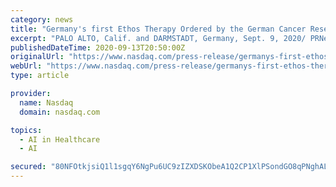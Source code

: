 ```yaml
---
category: news
title: "Germany's first Ethos Therapy Ordered by the German Cancer Research Center"
excerpt: "PALO ALTO, Calif. and DARMSTADT, Germany, Sept. 9, 2020/ PRNewswire/-- Varian today announced the German Cancer Research Center in Heidelberg has ordered Germany's first Ethos™ therapy, an Adaptive Intelligence™ solution."
publishedDateTime: 2020-09-13T20:50:00Z
originalUrl: "https://www.nasdaq.com/press-release/germanys-first-ethos-therapy-ordered-by-the-german-cancer-research-center-2020-09-09"
webUrl: "https://www.nasdaq.com/press-release/germanys-first-ethos-therapy-ordered-by-the-german-cancer-research-center-2020-09-09"
type: article

provider:
  name: Nasdaq
  domain: nasdaq.com

topics:
  - AI in Healthcare
  - AI

secured: "80NFOtkjsiQ1l1sgqY6NgPu6UC9zIZXDSKObeA1Q2CP1XlPSondGO8qPNghALm1SnsC5dXC/TDeH2KB7L0RT0/6XfO2XX969GWIRWzP9YGn4bQjCcdPIqrak79KH4RNvRpT2aITp2ZN5u2TUW/Nk+emUgsI1oL/VLatpOuQC9XN6c0M8nrormBj0uBiLQbvjG4IfCu/AlvmpidZEHtpwVlJDmbv01QWCnc0joA2yFo8d/IvObCi8DbD25Pt3QGpHtSdFr87BLMPIqILCkbXr8pUh3qscX38I1GtEG7hnh4H3PAUQ82SQdJpno5OCNpzppd1ttB9L6+65QwmmJGs3ccR9tzFRIIm4nZLuaFGYej8=;NapYeC/I0siTN4prVq6HZA=="
---
```


